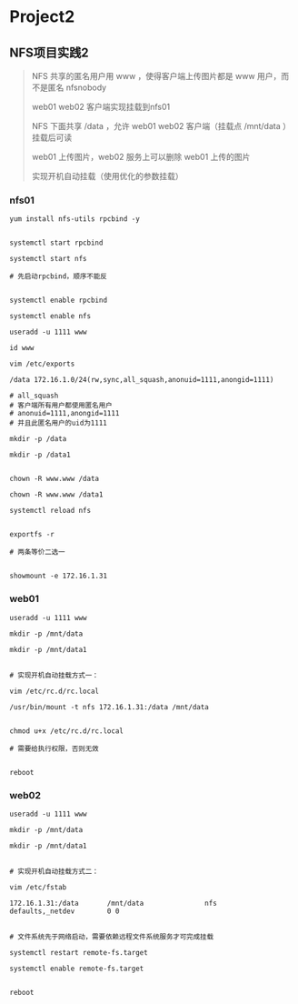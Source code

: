 # Project2

## NFS项目实践2

> NFS 共享的匿名用户用 www ，使得客户端上传图片都是 www 用户，而不是匿名 nfsnobody
>
> web01 web02 客户端实现挂载到nfs01
>
> NFS 下面共享 /data ，允许 web01 web02 客户端（挂载点 /mnt/data ）挂载后可读
>
> web01 上传图片，web02 服务上可以删除 web01 上传的图片
>
> 实现开机自动挂载（使用优化的参数挂载）



### nfs01

```
yum install nfs-utils rpcbind -y


systemctl start rpcbind

systemctl start nfs

# 先启动rpcbind，顺序不能反


systemctl enable rpcbind

systemctl enable nfs
```

```
useradd -u 1111 www

id www
```

```
vim /etc/exports

/data 172.16.1.0/24(rw,sync,all_squash,anonuid=1111,anongid=1111)

# all_squash
# 客户端所有用户都使用匿名用户
# anonuid=1111,anongid=1111
# 并且此匿名用户的uid为1111
```

```
mkdir -p /data

mkdir -p /data1


chown -R www.www /data

chown -R www.www /data1
```

```
systemctl reload nfs


exportfs -r

# 两条等价二选一


showmount -e 172.16.1.31
```

###

### web01

```
useradd -u 1111 www
```

```
mkdir -p /mnt/data

mkdir -p /mnt/data1


# 实现开机自动挂载方式一：

vim /etc/rc.d/rc.local

/usr/bin/mount -t nfs 172.16.1.31:/data /mnt/data


chmod u+x /etc/rc.d/rc.local

# 需要给执行权限，否则无效


reboot
```



### web02

```
useradd -u 1111 www
```

```
mkdir -p /mnt/data

mkdir -p /mnt/data1


# 实现开机自动挂载方式二：

vim /etc/fstab

172.16.1.31:/data       /mnt/data               nfs     defaults,_netdev        0 0


# 文件系统先于网络启动，需要依赖远程文件系统服务才可完成挂载

systemctl restart remote-fs.target

systemctl enable remote-fs.target


reboot
```
